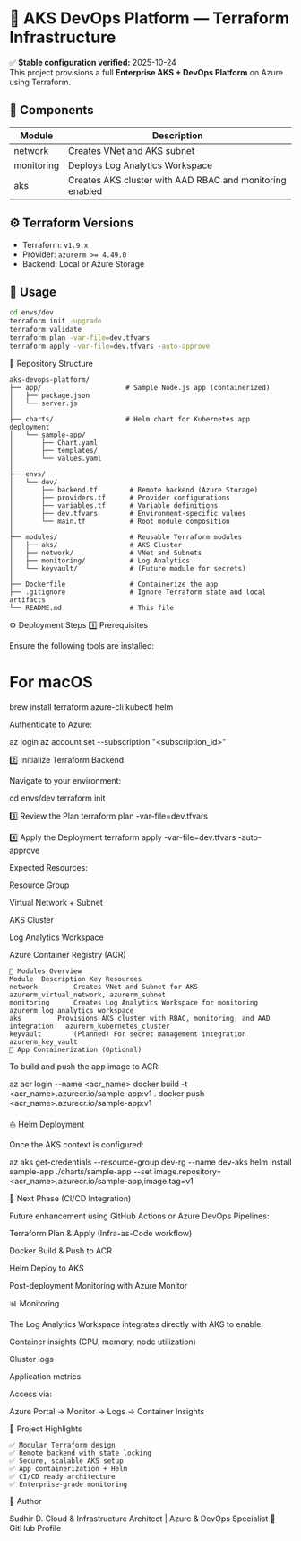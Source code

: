 
# 🧭 AKS DevOps Platform — Terraform Infrastructure

✅ **Stable configuration verified:** 2025-10-24  
This project provisions a full **Enterprise AKS + DevOps Platform** on Azure using Terraform.

## 🚀 Components

| Module | Description |
|---------|--------------|
| network | Creates VNet and AKS subnet |
| monitoring | Deploys Log Analytics Workspace |
| aks | Creates AKS cluster with AAD RBAC and monitoring enabled |

## ⚙️ Terraform Versions
- Terraform: `v1.9.x`
- Provider: `azurerm >= 4.49.0`
- Backend: Local or Azure Storage

## 🧠 Usage

```bash
cd envs/dev
terraform init -upgrade
terraform validate
terraform plan -var-file=dev.tfvars
terraform apply -var-file=dev.tfvars -auto-approve

```
📁 Repository Structure
```
aks-devops-platform/
├── app/                     # Sample Node.js app (containerized)
│   ├── package.json
│   └── server.js
│
├── charts/                  # Helm chart for Kubernetes app deployment
│   └── sample-app/
│       ├── Chart.yaml
│       ├── templates/
│       └── values.yaml
│
├── envs/
│   └── dev/
│       ├── backend.tf        # Remote backend (Azure Storage)
│       ├── providers.tf      # Provider configurations
│       ├── variables.tf      # Variable definitions
│       ├── dev.tfvars        # Environment-specific values
│       └── main.tf           # Root module composition
│
├── modules/                  # Reusable Terraform modules
│   ├── aks/                  # AKS Cluster
│   ├── network/              # VNet and Subnets
│   ├── monitoring/           # Log Analytics
│   └── keyvault/             # (Future module for secrets)
│
├── Dockerfile                # Containerize the app
├── .gitignore                # Ignore Terraform state and local artifacts
└── README.md                 # This file
```
⚙️ Deployment Steps
1️⃣
 Prerequisites

Ensure the following tools are installed:

# For macOS
brew install terraform azure-cli kubectl helm


Authenticate to Azure:

az login
az account set --subscription "<subscription_id>"

2️⃣ Initialize Terraform Backend

Navigate to your environment:

cd envs/dev
terraform init

3️⃣ Review the Plan
terraform plan -var-file=dev.tfvars

4️⃣ Apply the Deployment
terraform apply -var-file=dev.tfvars -auto-approve


Expected Resources:

Resource Group

Virtual Network + Subnet

AKS Cluster

Log Analytics Workspace

Azure Container Registry (ACR)

```
🧱 Modules Overview
Module	Description	Key Resources
network			Creates VNet and Subnet for AKS	azurerm_virtual_network, azurerm_subnet
monitoring		Creates Log Analytics Workspace for monitoring	azurerm_log_analytics_workspace
aks			Provisions AKS cluster with RBAC, monitoring, and AAD integration	azurerm_kubernetes_cluster
keyvault		(Planned) For secret management integration	azurerm_key_vault
🐳 App Containerization (Optional)
```
To build and push the app image to ACR:

az acr login --name <acr_name>
docker build -t <acr_name>.azurecr.io/sample-app:v1 .
docker push <acr_name>.azurecr.io/sample-app:v1

⛵ Helm Deployment

Once the AKS context is configured:

az aks get-credentials --resource-group dev-rg --name dev-aks
helm install sample-app ./charts/sample-app --set image.repository=<acr_name>.azurecr.io/sample-app,image.tag=v1

🧩 Next Phase (CI/CD Integration)

Future enhancement using GitHub Actions or Azure DevOps Pipelines:

Terraform Plan & Apply (Infra-as-Code workflow)

Docker Build & Push to ACR

Helm Deploy to AKS

Post-deployment Monitoring with Azure Monitor

📊 Monitoring

The Log Analytics Workspace integrates directly with AKS to enable:

Container insights (CPU, memory, node utilization)

Cluster logs

Application metrics

Access via:

Azure Portal → Monitor → Logs → Container Insights

🏁 Project Highlights
```
✅ Modular Terraform design
✅ Remote backend with state locking
✅ Secure, scalable AKS setup
✅ App containerization + Helm
✅ CI/CD ready architecture
✅ Enterprise-grade monitoring
```
👤 Author

Sudhir D.
Cloud & Infrastructure Architect | Azure & DevOps Specialist
🔗 GitHub Profile
